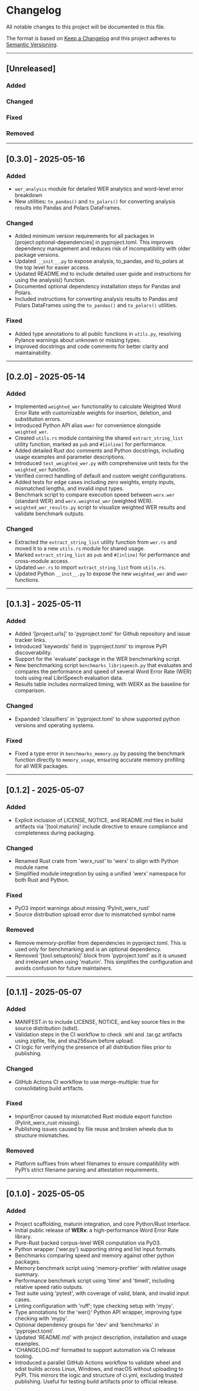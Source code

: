 # Changelog

All notable changes to this project will be documented in this file.

The format is based on [Keep a Changelog](https://keepachangelog.com/en/1.0.0/)
and this project adheres to [Semantic Versioning](https://semver.org/spec/v2.0.0.html).

---

## [Unreleased]

### Added
<!-- Add new features here -->

### Changed
<!-- Add changed behavior here -->

### Fixed
<!-- Add bug fixes here -->

### Removed
<!-- Add removals/deprecations here -->

---

## [0.3.0] - 2025-05-16

### Added
- `wer_analysis` module for detailed WER analytics and word-level error breakdown
- New utilities: `to_pandas()` and `to_polars()` for converting analysis results into Pandas and Polars DataFrames.

### Changed
- Added minimum version requirements for all packages in [project.optional-dependencies] in pyproject.toml. This improves dependency management and reduces risk of incompatibility with older package versions.
- Updated `__init__.py` to expose analysis, to_pandas, and to_polars at the top level for easier access.
- Updated README.md to include detailed user guide and instructions for using the analysis() function.
- Documented optional dependency installation steps for Pandas and Polars.
- Included instructions for converting analysis results to Pandas and Polars DataFrames using the `to_pandas()` and `to_polars()` utilities.

### Fixed
- Added type annotations to all public functions in `utils.py`, resolving Pylance warnings about unknown or missing types.
- Improved docstrings and code comments for better clarity and maintainability.

---

## [0.2.0] - 2025-05-14

### Added
- Implemented `weighted_wer` functionality to calculate Weighted Word Error Rate with customizable weights for insertion, deletion, and substitution errors.
- Introduced Python API alias `wwer` for convenience alongside `weighted_wer`.
- Created `utils.rs` module containing the shared `extract_string_list` utility function, marked as `pub` and `#[inline]` for performance.
- Added detailed Rust doc comments and Python docstrings, including usage examples and parameter descriptions.
- Introduced `test_weighted_wer.py` with comprehensive unit tests for the `weighted_wer` function.
- Verified correct handling of default and custom weight configurations.
- Added tests for edge cases including zero weights, empty inputs, mismatched lengths, and invalid input types.
- Benchmark script to compare execution speed between `werx.wer` (standard WER) and `werx.weighted_wer` (weighted WER). 
- `weighted_wer_results.py` script to visualize weighted WER results and validate benchmark outputs.

### Changed
- Extracted the `extract_string_list` utility function from `wer.rs` and moved it to a new `utils.rs` module for shared usage.
- Marked `extract_string_list` as `pub` and `#[inline]` for performance and cross-module access.
- Updated `wer.rs` to import `extract_string_list` from `utils.rs`.
- Updated Python `__init__.py` to expose the new `weighted_wer` and `wwer` functions.

---

## [0.1.3] - 2025-05-11

### Added
- Added '[project.urls]' to 'pyproject.toml' for Github repository and issue tracker links.
- Introduced 'keywords' field in 'pyproject.toml' to improve PyPI discoverability.
- Support for the 'evaluate' package in the WER benchmarking script.
- New benchmarking script `benchmarks_librispeech.py` that evaluates and compares the performance and speed of several Word Error Rate (WER) tools using real LibriSpeech evaluation data.
- Results table includes normalized timing, with WERX as the baseline for comparison.

### Changed
- Expanded 'classifiers' in 'pyproject.toml' to show supported python versions and operating systems.

### Fixed
- Fixed a type error in `benchmarks_memory.py` by passing the benchmark function directly to `memory_usage`, ensuring accurate memory profiling for all WER packages.

---

## [0.1.2] - 2025-05-07

### Added
- Explicit inclusion of LICENSE, NOTICE, and README.md files in build artifacts via '[tool.maturin]' include directive to ensure compliance and completeness during packaging.

### Changed
- Renamed Rust crate from 'werx_rust' to 'werx' to align with Python module name
- Simplified module integration by using a unified 'werx' namespace for both Rust and Python.

### Fixed
- PyO3 import warnings about missing 'PyInit_werx_rust'
- Source distribution upload error due to mismatched symbol name

### Removed
- Remove memory-profiler from dependencies in pyproject.toml. This is used only for benchmarking and is an optional dependency.
- Removed '[tool.setuptools]' block from 'pyproject.toml' as it is unused and irrelevant when using 'maturin'. This simplifies the configuration and avoids confusion for future maintainers.

---

## [0.1.1] - 2025-05-07

### Added
- MANIFEST.in to include LICENSE, NOTICE, and key source files in the source distribution (sdist).
- Validation steps in the CI workflow to check .whl and .tar.gz artifacts using zipfile, file, and sha256sum before upload.
- CI logic for verifying the presence of all distribution files prior to publishing.

### Changed
- GitHub Actions CI workflow to use merge-multiple: true for consolidating build artifacts.

### Fixed
- ImportError caused by mismatched Rust module export function (PyInit_werx_rust missing).
- Publishing issues caused by file reuse and broken wheels due to structure mismatches.

### Removed
- Platform suffixes from wheel filenames to ensure compatibility with PyPI’s strict filename parsing and attestation requirements.

---

## [0.1.0] - 2025-05-05

### Added
- Project scaffolding, maturin integration, and core Python/Rust interface.
- Initial public release of **WERx**: a high-performance Word Error Rate library.
- Pure-Rust backed corpus-level WER computation via PyO3.
- Python wrapper ('wer.py') supporting string and list input formats.
- Benchmarks comparing speed and memory against other python packages.
- Memory benchmark script using 'memory-profiler' with relative usage summary.
- Performance benchmark script using 'time' and 'timeit', including relative speed ratio outputs.
- Test suite using 'pytest', with coverage of valid, blank, and invalid input cases.
- Linting configuration with 'ruff'; type checking setup with 'mypy'.
- Type annotations for the 'wer()' Python API wrapper, improving type checking with 'mypy'.
- Optional dependency groups for 'dev' and 'benchmarks' in 'pyproject.toml'.
- Updated 'README.md' with project description, installation and usage examples.
- 'CHANGELOG.md' formatted to support automation via CI release tooling.
- Introduced a parallel GitHub Actions workflow to validate wheel and sdist builds across Linux, Windows, and macOS without uploading to PyPI. This mirrors the logic and structure of ci.yml, excluding trusted publishing. Useful for testing build artifacts prior to official release.
